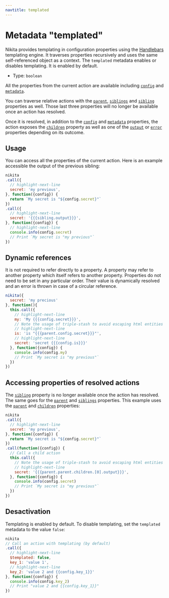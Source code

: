 ```yaml
---
navtitle: templated
---
```


# Metadata "templated"

Nikita provides templating in configuration properties using the [Handlebars](https://handlebarsjs.com/) templating engine. It traverses properties recursively and uses the same self-referenced object as a context. The `templated` metadata enables or disables templating. It is enabled by default.

* Type: `boolean`

All the properties from the current action are available including [`config`](/current/action/config/) and [`metadata`](/current/action/config/).

You can traverse relative actions with the [`parent`](/current/action/parent/), [`siblings`](/current/action/siblings/) and [`sibling`](/current/action/sibling/) properties as well. Those last three properties will no longer be available once an action has resolved.

Once it is resolved, in addition to the [`config`](/current/action/config/) and [`metadata`](/current/action/config/) properties, the action exposes the [`children`](/current/action/children/) property as well as one of the [`output`](/current/action/output/) or [`error`](/current/action/config/) properties depending on its outcome.

## Usage

You can access all the properties of the current action. Here is an example accessible the output of the previous sibling:

```js
nikita
.call({
  // highlight-next-line
  secret: 'my previous',
}, function({config}) {
  return `My secret is "${config.secret}"`
})
.call({
  // highlight-next-line
  secret: '{{{sibling.output}}}',
}, function({config}) {
  // highlight-next-line
  console.info(config.secret)
  // Print `My secret is "my previous"`
})
```

## Dynamic references

It is not required to refer directly to a property. A property may refer to another property which itself refers to another property. Properties do not need to be set in any particular order. Their value is dynamically resolved and an error is thrown in case of a circular reference.

```js
nikita({
  secret: 'my precious'
}, function(){
  this.call({
    // highlight-next-line
    my: 'My {{{config.secret}}}',
    // Note the usage of triple-stash to avoid escaping html entities
    // highlight-next-line
    is: 'is "{{{parent.config.secret}}}"',
    // highlight-next-line
    secret: 'secret {{{config.is}}}'
  }, function({config}) {
    console.info(config.my)
    // Print `My secret is "my previous"`
  })
})
```

## Accessing properties of resolved actions

The [`sibling`](/current/action/sibling/) property is no longer available once the action has resolved. The same goes for the [`parent`](/current/action/parent/) and [`siblings`](/current/action/siblings/) properties. This example uses the [`parent`](/current/action/parent/) and [`children`](/current/action/children/) properties:

```js
nikita
.call({
  // highlight-next-line
  secret: 'my previous',
}, function({config}) {
  return `My secret is "${config.secret}"`
})
.call(function({config}) {
  // Call a child action
  this.call({
    // Note the usage of triple-stash to avoid escaping html entities
    // highlight-next-line
    secret: '{{{parent.parent.children.[0].output}}}',
  }, function({config}) {
    console.info(config.secret)
    // Print `My secret is "my previous"`
  })
})
```

## Desactivation

Templating is enabled by default. To disable templating, set the `templated` metadata to the value `false`:

```js
nikita
// Call an action with templating (by default)
.call({
  // highlight-next-line
  $templated: false,
  key_1: 'value 1',
  // highlight-next-line
  key_2: 'value 2 and {{config.key_1}}'
}, function({config}) {
  console.info(config.key_2)
  // Print "value 2 and {{config.key_1}}"
})
```

